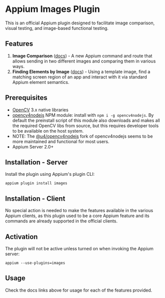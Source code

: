 # Appium Images Plugin

This is an official Appium plugin designed to facilitate image comparison, visual testing, and image-based functional testing.

## Features

1. **Image Comparison** ([docs](./docs/image-comparison.md)) - A new Appium command and route that allows sending in two different images and comparing them in various ways.
2. **Finding Elements by Image** ([docs](./docs/find-by-image.md)) - Using a template image, find a matching screen region of an app and interact with it via standard Appium element semantics.

## Prerequisites

* [OpenCV](https://opencv.org) 3.x native libraries
* [opencv4nodejs](https://github.com/justadudewhohacks/opencv4nodejs) NPM module: install with `npm i -g opencv4nodejs`. By default the preinstall script of this module also downloads and makes all the required OpenCV libs from source, but this requires developer tools to be available on the host system.
* NOTE: The [@u4/opencv4nodejs](https://github.com/UrielCh/opencv4nodejs) fork of opencv4nodejs seems to be more maintained and functional for most users.
* Appium Server 2.0+

## Installation - Server

Install the plugin using Appium's plugin CLI:

```
appium plugin install images
```

## Installation - Client

No special action is needed to make the features available in the various Appium clients, as this plugin used to be a core Appium feature and its commands are already supported in the official clients.

## Activation

The plugin will not be active unless turned on when invoking the Appium server:

```
appium --use-plugins=images
```

## Usage

Check the docs links above for usage for each of the features provided.
